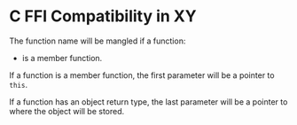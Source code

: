 # C FFI Compatibility in XY

The function name will be mangled if a function:
* is a member function.

If a function is a member function, the first parameter will be a pointer to `this`.

If a function has an object return type, the last parameter will be a pointer to where the object will be stored.

